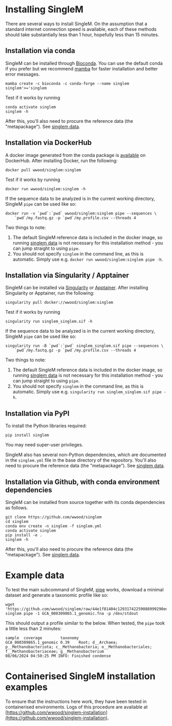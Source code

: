 # Installing SingleM

There are several ways to install SingleM. On the assumption that a standard internet connection speed is available, each of these methods should take substantially less than 1 hour, hopefully less than 15 minutes.

## Installation via conda
SingleM can be installed through
[Bioconda](https://anaconda.org/bioconda/singlem). You can use the default conda
if you prefer but we recommend [mamba](https://mamba.readthedocs.io/) for faster
installation and better error messages.

```
mamba create -c bioconda -c conda-forge --name singlem singlem'>='singlem
```

Test if it works by running
```
conda activate singlem
singlem -h
```
After this, you'll also need to procure the reference data (the "metapackage"). See [singlem data](/tools/data).


## Installation via DockerHub
A docker image generated from the conda package is [available](https://hub.docker.com/r/wwood/singlem) on DockerHub. After installing Docker, run the following:
```
docker pull wwood/singlem:singlem
```

Test if it works by running
```
docker run wwood/singlem:singlem -h
```

If the sequence data to be analyzed is in the current working directory, SingleM `pipe` can be used like so:
```
docker run -v `pwd`:`pwd` wwood/singlem:singlem pipe --sequences \
    `pwd`/my.fastq.gz -p `pwd`/my.profile.csv --threads 4
```
Two things to note:

1. The default SingleM reference data is included in the docker image, so running [singlem data](/tools/data) is not necessary for this installation method - you can jump straight to using `pipe`.
2. You should not specify `singlem` in the command line, as this is automatic. Simply use e.g. `docker run wwood/singlem:singlem pipe -h`.


## Installation via Singularity / Apptainer
SingleM can be installed via [Singularity](https://sylabs.io/singularity/) or [Apptainer](https://apptainer.org). After installing Singularity or Apptainer, run the following:
```
singularity pull docker://wwood/singlem:singlem
```

Test if it works by running
```
singularity run singlem_singlem.sif -h
```

If the sequence data to be analyzed is in the current working directory, SingleM `pipe` can be used like so:
```
singularity run -B `pwd`:`pwd` singlem_singlem.sif pipe --sequences \
    `pwd`/my.fastq.gz -p `pwd`/my.profile.csv --threads 4
```
Two things to note:

1. The default SingleM reference data is included in the docker image, so running [singlem data](/tools/data) is not necessary for this installation method - you can jump straight to using `pipe`.
2. You should not specify `singlem` in the command line, as this is automatic. Simply use e.g. `singularity run singlem_singlem.sif pipe -h`.


## Installation via PyPI
To install the Python libraries required:
```
pip install singlem
```
You may need super-user privileges.

SingleM also has several non-Python dependencies, which are documented in the `singlem.yml` file in the base directory of the repository. You'll also need to procure the reference data (the "metapackage"). See [singlem data](/tools/data).


## Installation via Github, with conda environment dependencies
SingleM can be installed from source together with its conda dependencies as follows.

```
git clone https://github.com/wwood/singlem
cd singlem
conda env create -n singlem -f singlem.yml
conda activate singlem
pip install -e .
singlem -h
```

After this, you'll also need to procure the reference data (the "metapackage"). See [singlem data](/tools/data).

# Example data

To test the main subcommand of SingleM, [pipe](/tools/pipe) works, download a minimal dataset and generate a taxonomic profile like so:
```
wget 'https://github.com/wwood/singlem/raw/44e1f81404c12931742259088999290edbb271b3/test/data/methanobacteria/genomes/GCA_000309865.1_genomic.fna'
singlem pipe -1 GCA_000309865.1_genomic.fna -p /dev/stdout
```

This should output a profile similar to the below. When tested, the `pipe` took a little less than 2 minutes:
```
sample  coverage        taxonomy
GCA_000309865.1_genomic 0.39    Root; d__Archaea; p__Methanobacteriota; c__Methanobacteria; o__Methanobacteriales; f__Methanobacteriaceae; g__Methanobacterium
08/06/2024 04:50:25 PM INFO: Finished condense
```

# Containerised SingleM installation examples

To ensure that the instructions here work, they have been tested in containerised environments. Logs of this procedure are available at [https://github.com/wwood/singlem-installation](https://github.com/wwood/singlem-installation).
